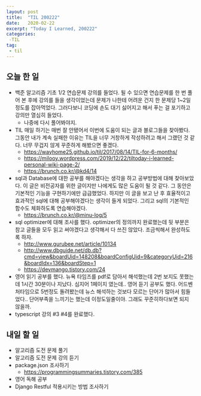 ```yaml
---
layout: post
title:  "TIL 200222"
date:   2020-02-22
excerpt: "Today I Learned, 200222"
categories: 
 -TIL
tag:
 - til
---
```


## 오늘 한 일

* 백준 알고리즘 기초 1/2 연습문제 강의를 들었다. 될 수 있으면 연습문제를 한 번 풀어 본 후에 강의를 들을 생각이었는데 문제가 나한테 어려운 건지 한 문제당 1~2일 정도를 잡아먹었다. 그러다보니 코딩에 손도 대기 싫어지고 해서 푸는 걸 포기하고 강의만 열심히 들었다.
   * 나중에 다시 풀어봐야지.
* TIL 매일 하기는 매번 잘 안됐어서 이번에 도움이 되는 글과 블로그들을 찾아봤다. 그동안 내가 계속 실패한 이유는 TIL을 너무 거창하게 작성하려고 해서 그랬던 것 같다. 너무 무겁지 않게 꾸준하게 해봤으면 좋겠다.
   * https://wayhome25.github.io/til/2017/08/14/TIL-for-6-months/
   * https://milooy.wordpress.com/2019/12/22/tiltoday-i-learned-personal-wiki-page-2/
   * https://brunch.co.kr/@kd4/14
* sql과 Database에 대한 공부를 해야겠다는 생각을 하고 공부방법에 대해 찾아보았다. 이 글은 비전공자를 위한 글이지만 나에게도 많은 도움이 될 것 같다. 그 동안은 기본적인 기능을 구현하기에만 급급했었다. 하지만 이 글을 보고 난 후 효율적이고 효과적인 sql에 대해 공부해야겠다는 생각이 들게 되었다. 그리고 sql의 기본적인 함수도 체화하도록 연습해야겠다.
   * https://brunch.co.kr/@minu-log/5
* sql optimizer에 대해 조사를 했다. optimizer의 정의까지 완료했는데 뒷 부분은 참고 글들을 모두 읽고 써야겠다고 생각해서 다 쓰진 않았다. 조금씩해서 완성하도록 하자.
   * http://www.gurubee.net/article/10134
   * http://www.dbguide.net/db.db?cmd=view&boardUid=148208&boardConfigUid=9&categoryUid=216&boardIdx=136&boardStep=1
   * https://devmango.tistory.com/24
* 영어 읽기 공부를 했다. 뉴욕 타임즈를 pdf로 담아서 해석했는데 2번 보지도 못했는데 1시간 30분이나 지났다. 심지어 1페이지 였는데.. 영어 듣기 공부도 했다. 어드벤처타임으로 5번정도 돌려봤는데 뉴스 해석하는 것보다 모르는 단어가 많아서 힘들었다.. 단어부족을 느끼기는 했는데 이정도일줄이야. 그래도 꾸준히하다보면 되지 않을까.
* typescript 강의 #3 #4를 완료했다.

## 내일 할 일

* 알고리즘 도전 문제 풀기
* 알고리즘 도전 문제 강의 듣기
* package.json 조사하기
   * https://programmingsummaries.tistory.com/385
* 영어 독해 공부
* Django Restful 적용시키는 방법 조사하기
